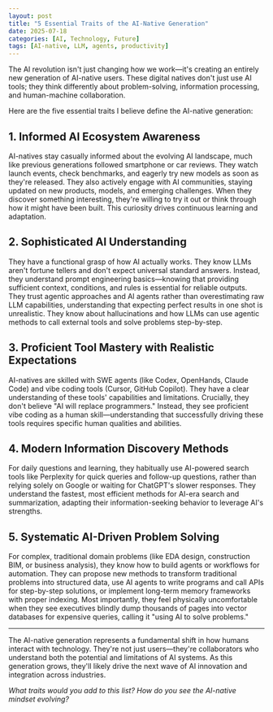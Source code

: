 ```yaml
---
layout: post
title: "5 Essential Traits of the AI-Native Generation"
date: 2025-07-18
categories: [AI, Technology, Future]
tags: [AI-native, LLM, agents, productivity]
---
```


The AI revolution isn't just changing how we work—it's creating an entirely new generation of AI-native users. These digital natives don't just use AI tools; they think differently about problem-solving, information processing, and human-machine collaboration.

Here are the five essential traits I believe define the AI-native generation:

## 1. Informed AI Ecosystem Awareness

AI-natives stay casually informed about the evolving AI landscape, much like previous generations followed smartphone or car reviews. They watch launch events, check benchmarks, and eagerly try new models as soon as they're released. They also actively engage with AI communities, staying updated on new products, models, and emerging challenges. When they discover something interesting, they're willing to try it out or think through how it might have been built. This curiosity drives continuous learning and adaptation.

## 2. Sophisticated AI Understanding

They have a functional grasp of how AI actually works. They know LLMs aren't fortune tellers and don't expect universal standard answers. Instead, they understand prompt engineering basics—knowing that providing sufficient context, conditions, and rules is essential for reliable outputs. They trust agentic approaches and AI agents rather than overestimating raw LLM capabilities, understanding that expecting perfect results in one shot is unrealistic. They know about hallucinations and how LLMs can use agentic methods to call external tools and solve problems step-by-step.

## 3. Proficient Tool Mastery with Realistic Expectations

AI-natives are skilled with SWE agents (like Codex, OpenHands, Claude Code) and vibe coding tools (Cursor, GitHub Copilot). They have a clear understanding of these tools' capabilities and limitations. Crucially, they don't believe "AI will replace programmers." Instead, they see proficient vibe coding as a human skill—understanding that successfully driving these tools requires specific human qualities and abilities.

## 4. Modern Information Discovery Methods

For daily questions and learning, they habitually use AI-powered search tools like Perplexity for quick queries and follow-up questions, rather than relying solely on Google or waiting for ChatGPT's slower responses. They understand the fastest, most efficient methods for AI-era search and summarization, adapting their information-seeking behavior to leverage AI's strengths.

## 5. Systematic AI-Driven Problem Solving

For complex, traditional domain problems (like EDA design, construction BIM, or business analysis), they know how to build agents or workflows for automation. They can propose new methods to transform traditional problems into structured data, use AI agents to write programs and call APIs for step-by-step solutions, or implement long-term memory frameworks with proper indexing. Most importantly, they feel physically uncomfortable when they see executives blindly dump thousands of pages into vector databases for expensive queries, calling it "using AI to solve problems."

---

The AI-native generation represents a fundamental shift in how humans interact with technology. They're not just users—they're collaborators who understand both the potential and limitations of AI systems. As this generation grows, they'll likely drive the next wave of AI innovation and integration across industries.

*What traits would you add to this list? How do you see the AI-native mindset evolving?*